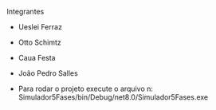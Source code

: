 Integrantes
 - Ueslei Ferraz
 - Otto Schimtz
 - Caua Festa
 - João Pedro Salles

- Para rodar o projeto execute o arquivo n: Simulador5Fases/bin/Debug/net8.0/Simulador5Fases.exe